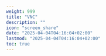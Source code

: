```yaml
---
weight: 999
title: "VNC"
description: ""
icon: "screen_share"
date: "2025-04-04T04:16:04+02:00"
lastmod: "2025-04-04T04:16:04+02:00"
toc: true
---
```

